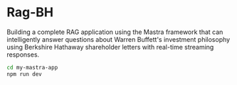 # Rag-BH
Building a complete RAG application using the Mastra framework that can intelligently answer questions about Warren Buffett's investment philosophy using Berkshire Hathaway shareholder letters with real-time streaming responses.

```bash
cd my-mastra-app
npm run dev

